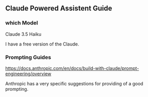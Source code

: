 ## Claude Powered Assistent Guide

### which Model

Claude 3.5 Haiku

I have a free version of the Claude.

### Prompting Guides

https://docs.anthropic.com/en/docs/build-with-claude/prompt-engineering/overview

Anthropic has a very specific suggestions for providing of a good prompting.
